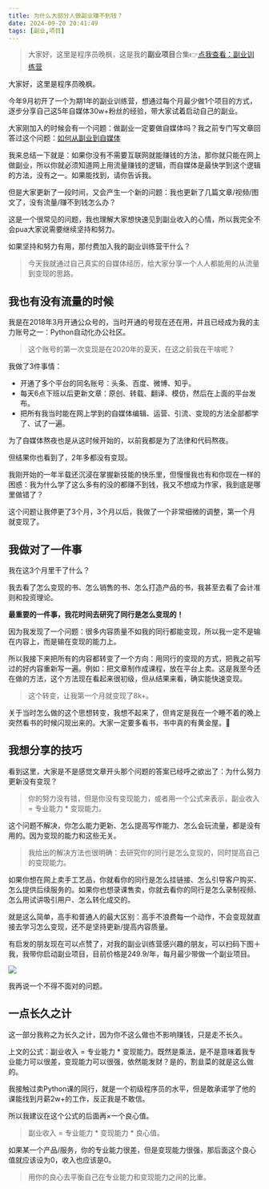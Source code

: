 ```yaml
---
title: 为什么大部分人做副业赚不到钱？
date: 2024-09-20 20:41:49
tags: [副业,项目]
---
```


> 大家好，这里是程序员晚枫，这是我的**副业项目**合集👉[点我查看：副业训练营](https://mp.weixin.qq.com/mp/appmsgalbum?__biz=Mzk0MjYzNTI3MQ==&action=getalbum&album_id=3342868959406227458&scene=173&subscene=227&sessionid=1718992067&enterid=1718992079&from_msgid=2247483924&from_itemidx=1&count=3&nolastread=1#wechat_redirect)

大家好，这里是程序员晚枫。

今年9月初开了一个为期1年的副业训练营，想通过每个月最少做1个项目的方式，逐步分享自己这5年自媒体30w+粉丝的经验，带大家试着启动自己的副业。

大家刚加入的时候会有一个问题：做副业一定要做自媒体吗？我之前专门写文章回答过这个问题：[如何从副业到自媒体](https://mp.weixin.qq.com/s/VLy8-N4TGaRMt04i39krXw)

我来总结一下就是：如果你没有不需要互联网就能赚钱的方法，那你就只能在网上做副业，所以你就必须知道网上用流量赚钱的逻辑，而自媒体是最快学到这个逻辑的方法，没有之一。如果能找到，请你告诉我。

但是大家更新了一段时间，又会产生一个新的问题：我也更新了几篇文章/视频/图文了，没有流量/赚不到钱怎么办？

这是一个很常见的问题，我也理解大家想快速见到副业收入的心情，所以我完全不会pua大家说需要继续坚持和努力。

如果坚持和努力有用，那付费加入我的副业训练营干什么？

> 今天我就通过自己真实的自媒体经历，给大家分享一个人人都能用的从流量到变现的思路。

## 我也有没有流量的时候

我是在2018年3月开通公众号的，当时开通的号现在还在用，并且已经成为我的主力账号之一：Python自动化办公社区。

> 这个账号的第一次变现是在2020年的夏天，在这之前我在干啥呢？

我做了3件事情：

- 开通了多个平台的同名账号：头条、百度、微博、知乎。
- 每天6点下班以后更新文章：原创、转载、翻译、模仿，然后在上面的平台发布。
- 把所有我当时能在网上学到的自媒体编辑、运营、引流、变现的方法全部都学了、试了一遍。

为了自媒体熬夜也是从这时候开始的，以前我都是为了法律和代码熬夜。

但结果你也看到了，2年多都没有变现。

我刚开始的一年半载还沉浸在掌握新技能的快乐里，但慢慢我也有和你现在一样的困惑：我为什么学了这么多有的没的都赚不到钱，我又不想成为作家，我到底是哪里做错了？

这个问题让我停更了3个月，3个月以后，我做了一个非常细微的调整，第一个月就变现了。

## 我做对了一件事

我在这3个月里干了什么？

我去看了怎么变现的书、怎么销售的书、怎么打造产品的书，我甚至去看了会计准则和投资理论。

**最重要的一件事，我花时间去研究了同行是怎么变现的！**

因为我发现了一个问题：很多内容质量不如我的同行都能变现，所以我一定不是输在内容上，而是输在变现的能力上。

所以我接下来把所有的内容都转变了一个方向：用同行的变现的方式，把我之前写过的好内容重新写一遍。例如：把文章制作成课程，放在平台上卖。这是我至今还在做的方法，这个方法现在看起来很初级，但从结果来看，确实能快速变现。

> 这个转变，让我第一个月就变现了8k+。

关于当时怎么做的这个思想转变，我想不起来了，但肯定是我在一个睡不着的晚上突然看书的时候闪现出来的。大家一定要多看书，书中真的有黄金屋。🙂

## 我想分享的技巧

看到这里，大家是不是感觉文章开头那个问题的答案已经呼之欲出了：为什么努力更新没有变现？

> 你的努力没有错，但是你没有变现能力，或者用一个公式来表示，副业收入 = 专业能力 * 变现能力。

这个问题不解决，你怎么能力更新、怎么提高写作能力、怎么会玩流量，都是没有用的。因为变现的能力和这些无关。

> 我给出的解决方法也很明确：去研究你的同行是怎么变现的，同时提高自己的变现能力。

如果你想在网上卖手工艺品，你就看你的同行是怎么挂链接、怎么引导客户购买、怎么提供后续服务的。如果你也想录课售卖，你就去看你的同行是怎么录制视频、怎么用试讲吸引用户、怎么转化成交的。

就是这么简单，高手和普通人的最大区别：高手不浪费每一个动作，不会变现就直接去学习怎么变现，还不是坚持更新/提高内容质量。

有启发的朋友现在可以点赞了，对我的副业训练营感兴趣的朋友，可以扫码下图＋我，我带你启动副业项目，目前价格是249.9/年，每月最少带做一个副业项目。

![](https://python-office-1300615378.cos.ap-chongqing.myqcloud.com/%E5%BE%AE%E4%BF%A1%E4%BA%8C%E7%BB%B4%E7%A0%81.jpg)



我再说一个不得不面对的问题。

## 一点长久之计

这一部分我称之为长久之计，因为你不这么做也不影响赚钱，只是走不长久。

上文的公式：副业收入 = 专业能力 * 变现能力。既然是乘法，是不是意味着我专业能力可以很差，变现能力可以很强，依然能发财？是的，割韭菜的就是这么做的。

我接触过卖Python课的同行，就是一个初级程序员的水平，但是敢承诺学了他的课能找到月薪2w+的工作，反正我是不敢信。

所以我建议在这个公式的后面再×一个良心值。

> 副业收入 = 专业能力 * 变现能力 * 良心值。

如果某一个产品/服务，你的专业能力很差，但是变现能力很强，那后面这个良心值就应该设为0，收入也应该是0。

> 用你的良心去平衡自己在专业能力和变现能力之间的比重。


